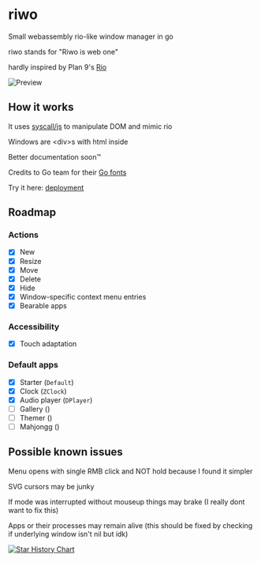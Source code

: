 # riwo
Small webassembly rio-like window manager in go

riwo stands for "Riwo is web one"

hardly inspired by Plan 9's [Rio](https://9p.io/wiki/plan9/using_rio/index.html)

![Preview](screenshot.webp)

## How it works

It uses [syscall/js](https://pkg.go.dev/syscall/js) to manipulate DOM and mimic rio

Windows are \<div\>s with html inside

Better documentation soon™️

Credits to Go team for their [Go fonts](https://go.dev/blog/go-fonts)

Try it here: [deployment](https://ninefid.uk.to/riwo)

## Roadmap
### Actions
- [x] New
- [x] Resize
- [x] Move
- [x] Delete
- [x] Hide
- [x] Window-specific context menu entries
- [x] Bearable apps
### Accessibility
- [x] Touch adaptation
### Default apps
- [x] Starter (`Default`)
- [x] Clock (`ZClock`)
- [x] Audio player (`DPlayer`)
- [ ] Gallery ()
- [ ] Themer ()
- [ ] Mahjongg ()

## Possible known issues

Menu opens with single RMB click and NOT hold because I found it simpler

SVG cursors may be junky

If mode was interrupted without mouseup things may brake (I really dont want to fix this)

Apps or their processes may remain alive (this should be fixed by checking if underlying window isn't nil but idk)


<a href="https://star-history.com/#den0620/riwo&Date">
    <picture>
        <source media="(prefers-color-scheme: dark)" srcset="https://api.star-history.com/svg?repos=den0620/riwo&type=Date&theme=dark" />
        <source media="(prefers-color-scheme: light)" srcset="https://api.star-history.com/svg?repos=den0620/riwo&type=Date" />
        <img alt="Star History Chart" src="https://api.star-history.com/svg?repos=den0620/riwo&type=Date" />
    </picture>
</a>
